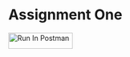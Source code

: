# Assignment One
[<img src="https://run.pstmn.io/button.svg" alt="Run In Postman" style="width: 128px; height: 32px;">](https://app.getpostman.com/run-collection/41628394-80b31da1-d5b3-4b08-b899-8d76788e62c0?action=collection%2Ffork&source=rip_markdown&collection-url=entityId%3D41628394-80b31da1-d5b3-4b08-b899-8d76788e62c0%26entityType%3Dcollection%26workspaceId%3D7637fc05-8fdd-4dea-8695-e4d44e3503df#?env%5BCSCI3916_HW1%5D=W3sia2V5IjoiZWNob19ib2R5IiwidmFsdWUiOiJIZWxsbywgV29ybGQiLCJlbmFibGVkIjp0cnVlLCJ0eXBlIjoiZGVmYXVsdCIsInNlc3Npb25WYWx1ZSI6IkhlbGxvLCBXb3JsZCIsImNvbXBsZXRlU2Vzc2lvblZhbHVlIjoiSGVsbG8sIFdvcmxkIiwic2Vzc2lvbkluZGV4IjowfV0=)